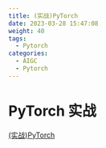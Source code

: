 ```yaml
---
title: (实战)PyTorch
date: 2023-03-28 15:47:08
weight: 40
tags:
  - Pytorch
categories: 
  - AIGC
  - Pytorch  
---
```


<p></p>
<!-- more -->

# PyTorch 实战
[(实战)PyTorch](https://candied-skunk-1ca.notion.site/PyTorch-bae29b5883fd45f7a20c97918382da12?pvs=4)
